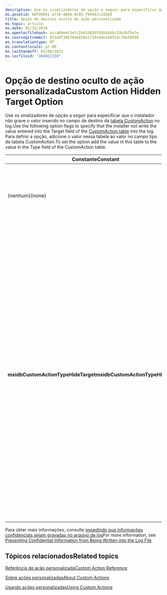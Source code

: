 ```yaml
---
description: Use os sinalizadores de opção a seguir para especificar que o instalador não grave o valor inserido no campo de destino da tabela CustomAction no log. Para definir a opção, adicione o valor nessa tabela ao valor no campo tipo da tabela CustomAction.
ms.assetid: b0f99851-a774-4804-8c85-f94943c2d2b0
title: Opção de destino oculto de ação personalizada
ms.topic: article
ms.date: 05/31/2018
ms.openlocfilehash: acca69e4c3efc2b43302bf926a56bc53b2bf5e7e
ms.sourcegitcommit: 831e8f3db78ab820e1710cede244553c70e50500
ms.translationtype: MT
ms.contentlocale: pt-BR
ms.lasthandoff: 01/08/2021
ms.locfileid: "104011159"
---
```

# <a name="custom-action-hidden-target-option"></a><span data-ttu-id="456ec-104">Opção de destino oculto de ação personalizada</span><span class="sxs-lookup"><span data-stu-id="456ec-104">Custom Action Hidden Target Option</span></span>

<span data-ttu-id="456ec-105">Use os sinalizadores de opção a seguir para especificar que o instalador não grave o valor inserido no campo de destino da [tabela CustomAction](customaction-table.md) no log.</span><span class="sxs-lookup"><span data-stu-id="456ec-105">Use the following option flags to specify that the installer not write the value entered into the Target field of the [CustomAction table](customaction-table.md) into the log.</span></span> <span data-ttu-id="456ec-106">Para definir a opção, adicione o valor nessa tabela ao valor no campo tipo da tabela CustomAction.</span><span class="sxs-lookup"><span data-stu-id="456ec-106">To set the option add the value in this table to the value in the Type field of the CustomAction table.</span></span>



| <span data-ttu-id="456ec-107">Constante</span><span class="sxs-lookup"><span data-stu-id="456ec-107">Constant</span></span>                            | <span data-ttu-id="456ec-108">Hexadecimal</span><span class="sxs-lookup"><span data-stu-id="456ec-108">Hexadecimal</span></span> | <span data-ttu-id="456ec-109">Decimal</span><span class="sxs-lookup"><span data-stu-id="456ec-109">Decimal</span></span> | <span data-ttu-id="456ec-110">Descrição</span><span class="sxs-lookup"><span data-stu-id="456ec-110">Description</span></span>                                                                                                                                                                                                                                                                                                                                                                                                                                                                                                                           |
|-------------------------------------|-------------|---------|---------------------------------------------------------------------------------------------------------------------------------------------------------------------------------------------------------------------------------------------------------------------------------------------------------------------------------------------------------------------------------------------------------------------------------------------------------------------------------------------------------------------------------------|
| <span data-ttu-id="456ec-111">(nenhum)</span><span class="sxs-lookup"><span data-stu-id="456ec-111">(none)</span></span>                              | <span data-ttu-id="456ec-112">0x0000</span><span class="sxs-lookup"><span data-stu-id="456ec-112">0x0000</span></span>      | <span data-ttu-id="456ec-113">0</span><span class="sxs-lookup"><span data-stu-id="456ec-113">0</span></span>       | <span data-ttu-id="456ec-114">O instalador pode gravar o valor na coluna de destino da tabela CustomAction no arquivo de log.</span><span class="sxs-lookup"><span data-stu-id="456ec-114">The installer may write the value in the Target column of the CustomAction table into the log file.</span></span>                                                                                                                                                                                                                                                                                                                                                                                                                                   |
| <span data-ttu-id="456ec-115">**msidbCustomActionTypeHideTarget**</span><span class="sxs-lookup"><span data-stu-id="456ec-115">**msidbCustomActionTypeHideTarget**</span></span> | <span data-ttu-id="456ec-116">0x2000</span><span class="sxs-lookup"><span data-stu-id="456ec-116">0x2000</span></span>      | <span data-ttu-id="456ec-117">8192</span><span class="sxs-lookup"><span data-stu-id="456ec-117">8192</span></span>    | <span data-ttu-id="456ec-118">O instalador é impedido de gravar o valor na coluna de destino da [tabela CustomAction](customaction-table.md) no arquivo de log.</span><span class="sxs-lookup"><span data-stu-id="456ec-118">The installer is prevented from writing the value in the Target column of the [CustomAction table](customaction-table.md) into the log file.</span></span> <span data-ttu-id="456ec-119">A propriedade CustomActionData também não é registrada quando o instalador executa a ação personalizada.</span><span class="sxs-lookup"><span data-stu-id="456ec-119">The CustomActionData property is also not logged when the installer executes the custom action.</span></span><br/> <span data-ttu-id="456ec-120">Como o instalador define o valor de CustomActionData de uma propriedade com o mesmo nome que a ação personalizada, essa propriedade deve ser listada na propriedade [**MsiHiddenProperties**](msihiddenproperties.md) para impedir que seu valor apareça no log.</span><span class="sxs-lookup"><span data-stu-id="456ec-120">Because the installer sets the value of CustomActionData from a property with the same name as the custom action, that property must be listed in the [**MsiHiddenProperties**](msihiddenproperties.md) Property to prevent its value from appearing in the log.</span></span><br/> |



 

<span data-ttu-id="456ec-121">Para obter mais informações, consulte [impedindo que informações confidenciais sejam gravadas no arquivo de log](preventing-confidential-information-from-being-written-into-the-log-file.md)</span><span class="sxs-lookup"><span data-stu-id="456ec-121">For more information, see [Preventing Confidential Information from Being Written into the Log File](preventing-confidential-information-from-being-written-into-the-log-file.md)</span></span>

## <a name="related-topics"></a><span data-ttu-id="456ec-122">Tópicos relacionados</span><span class="sxs-lookup"><span data-stu-id="456ec-122">Related topics</span></span>

<dl> <dt>

[<span data-ttu-id="456ec-123">Referência de ação personalizada</span><span class="sxs-lookup"><span data-stu-id="456ec-123">Custom Action Reference</span></span>](custom-action-reference.md)
</dt> <dt>

[<span data-ttu-id="456ec-124">Sobre ações personalizadas</span><span class="sxs-lookup"><span data-stu-id="456ec-124">About Custom Actions</span></span>](about-custom-actions.md)
</dt> <dt>

[<span data-ttu-id="456ec-125">Usando ações personalizadas</span><span class="sxs-lookup"><span data-stu-id="456ec-125">Using Custom Actions</span></span>](using-custom-actions.md)
</dt> </dl>

 

 





